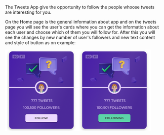 The Tweets App give the opportunity to follow the people whoose tweets are interesting for you.

On the Home page is the general information about app and on the tweets page you will see the user's cards where you can get the information about each user and choose which of them you will follow for. After this you will see the changes by new number of user's followers and new text content and style of button as on example:

![Examples of following and unfollowing tweets](Example.png)

